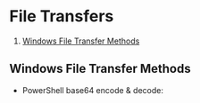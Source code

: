 # File Transfers

1. [Windows File Transfer Methods](#windows-file-transfer-methods)

## Windows File Transfer Methods

* PowerShell base64 encode & decode:
